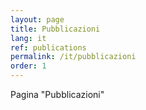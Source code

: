 ```yaml
---
layout: page
title: Pubblicazioni 
lang: it
ref: publications 
permalink: /it/pubblicazioni
order: 1
---
```


Pagina "Pubblicazioni"
